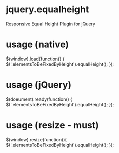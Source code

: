 jquery.equalheight
==================

Responsive Equal Height Plugin for jQuery


usage (native)
==================

$(window).load(function() {
	$('.elementsToBeFixedByHeight').equalHeight();
});


usage (jQuery)
==================

$(doeument).ready(function() {
	$('.elementsToBeFixedByHeight').equalHeight();
});


usage (resize - must)
==================
$(window).resize(function(){
	$('.elementsToBeFixedByHeight').equalHeight();
});
